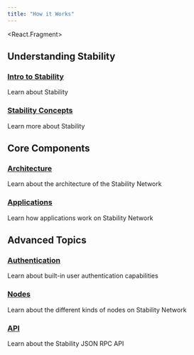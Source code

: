 ```yaml
---
title: "How it Works"
---
```


<React.Fragment>
  <div className="docs-card-container">
      <h2>Understanding Stability</h2>
      <div className="row row-cols-1 row-cols-md-3 g-4">
          <div className="col" style={{ marginBottom: '20px' }}>
            <div className="card h-100">
                  <div className="card-body">
                      <h3 className="card-title"><a href="/how_it_works/intro_to_stability">Intro to Stability</a></h3>
                      <p className="card-text">Learn about Stability</p>
                  </div>
              </div>     
          </div>
          <div className="col" style={{ marginBottom: '20px' }}>
              <div className="card h-100">
                  <div className="card-body">
                      <h3 className="card-title"><a href="/how_it_works/stability_concepts">Stability Concepts</a></h3>
                      <p className="card-text">Learn more about Stability</p>
                  </div>
              </div>
          </div>
      </div>
  </div>

  <div className="docs-card-container">
      <h2>Core Components</h2>
      <div className="row row-cols-1 row-cols-md-3 g-4">
          <div className="col" style={{ marginBottom: '20px' }}>
              <div className="card h-100">
                  <div className="card-body">
                      <h3 className="card-title"><a href="/how_it_works/architecture">Architecture</a></h3>
                      <p className="card-text">Learn about the architecture of the Stability Network</p>
                  </div>
              </div>
          </div>
          <div className="col" style={{ marginBottom: '20px' }}>
              <div className="card h-100">
                  <div className="card-body">
                      <h3 className="card-title"><a href="/how_it_works/applications">Applications</a></h3>
                      <p className="card-text">Learn how applications work on Stability Network</p>
                  </div>
              </div>
          </div>
      </div>
  </div>

  <div className="docs-card-container">
      <h2>Advanced Topics</h2>
      <div className="row row-cols-1 row-cols-md-3 g-4">
          <div className="col">
              <div className="card h-100">
                  <div className="card-body">
                      <h3 className="card-title"><a href="/how_it_works/authentication">Authentication</a></h3>
                      <p className="card-text">Learn about built-in user authentication capabilities</p>
                  </div>
              </div>
          </div>
          <div className="col">
              <div className="card h-100">
                  <div className="card-body">
                      <h3 className="card-title"><a href="/how_it_works/nodes">Nodes</a></h3>
                      <p className="card-text">Learn about the different kinds of nodes on Stability Network</p>
                  </div>
              </div>
          </div>
          <div className="col">
              <div className="card h-100">
                  <div className="card-body">
                      <h3 className="card-title"><a href="/how_it_works/api">API</a></h3>
                      <p className="card-text">Learn about the Stability JSON RPC API</p>
                  </div>
              </div>
          </div>
      </div>
  </div>
</React.Fragment>